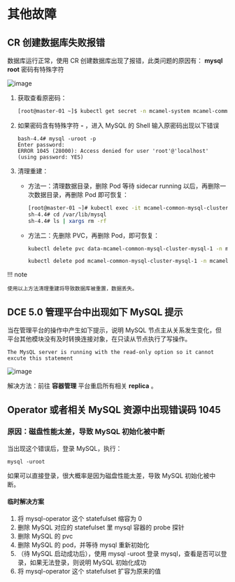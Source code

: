 # 其他故障

## CR 创建数据库失败报错

数据库运行正常，使用 CR 创建数据库出现了报错，此类问题的原因有： __mysql root__ 密码有特殊字符

![image](https://docs.daocloud.io/daocloud-docs-images/docs/middleware/mysql/images/faq-mysql-2.png)

1. 获取查看原密码：

    ```bash
    [root@master-01 ~]$ kubectl get secret -n mcamel-system mcamel-common-mysql-cluster-secret -o=jsonpath='{.data.ROOT_PASSWORD}' | base64 -d
    ```

2. 如果密码含有特殊字符 __-__ ，进入 MySQL 的 Shell 输入原密码出现以下错误

    ```console
    bash-4.4# mysql -uroot -p
    Enter password:
    ERROR 1045 (28000): Access denied for user 'root'@'localhost' (using password: YES)
    ```

3. 清理重建：

    - 方法一：清理数据目录，删除 Pod 等待 sidecar running 以后，再删除一次数据目录，再删除 Pod 即可恢复：

        ```bash
        [root@master-01 ~]# kubectl exec -it mcamel-common-mysql-cluster-mysql-1 -n mcamel-system -c sidecar -- /bin/sh
        sh-4.4# cd /var/lib/mysql
        sh-4.4# ls | xargs rm -rf
        ```

    - 方法二：先删除 PVC，再删除 Pod，即可恢复：

        ```bash
        kubectl delete pvc data-mcamel-common-mysql-cluster-mysql-1 -n mcamel-system
        ```

        ```bash
        kubectl delete pod mcamel-common-mysql-cluster-mysql-1 -n mcamel-system
        ```

!!! note

    使用以上方法清理重建将导致数据库被重置，数据丢失。

## DCE 5.0 管理平台中出现如下 MySQL 提示

当在管理平台的操作中产生如下提示，说明 MySQL 节点主从关系发生变化，但平台其他模块没有及时转换连接对象，在只读从节点执行了写操作。

```prompt
The MysQL server is running with the read-only option so it cannot excute this statement
```
![image](https://docs.daocloud.io/daocloud-docs-images/docs/zh/docs/middleware/mysql/images/faq01.png)

解决方法：前往 __容器管理__ 平台重启所有相关 __replica__ 。

## Operator 或者相关 MySQL 资源中出现错误码 1045

### 原因：磁盘性能太差，导致 MySQL 初始化被中断
当出现这个错误后，登录 MySQL，执行：
```
mysql -uroot
```

如果可以直接登录，很大概率是因为磁盘性能太差，导致 MySQL 初始化被中断。

#### 临时解决方案
1. 将 mysql-operator 这个 statefulset 缩容为 0
2. 删除 MySQL 对应的 statefulset 里 mysql 容器的 probe 探针
3. 删除 MySQL 的 pvc
4. 删除 MySQL 的 pod，并等待 mysql 重新初始化
5. （待 MySQL 启动成功后），使用 mysql -uroot 登录 mysql，查看是否可以登录，如果无法登录，则说明 MySQL 初始化成功
6. 将 mysql-operator 这个 statefulset 扩容为原来的值